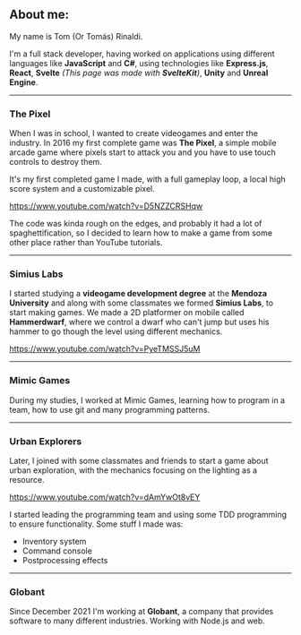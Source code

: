 ﻿## About me:

My name is Tom (Or Tomás) Rinaldi.

I'm a full stack developer, having worked on applications using different languages
like **JavaScript** and **C#**, using technologies like **Express.js**, **React**,
**Svelte** *(This page was made with **SvelteKit**)*, **Unity** and **Unreal Engine**.

---

### The Pixel

When I was in school, I wanted to create videogames and enter the industry. In 2016
my first complete game was **The Pixel**, a simple mobile arcade game where pixels
start to attack you and you have to use touch controls to destroy them.

It's my first completed game I made, with a full gameplay loop, a local high score
system and a customizable pixel.

https://www.youtube.com/watch?v=D5NZZCRSHqw

The code was kinda rough on the edges, and probably it had a lot of spaghettification,
so I decided to learn how to make a game from some other place rather than YouTube
tutorials.

---

### Simius Labs

I started studying a **videogame development degree** at the **Mendoza University**
and along with some classmates we formed **Simius Labs**, to start making games.
We made a 2D platformer on mobile called **Hammerdwarf**, where we control a dwarf
who can't jump but uses his hammer to go though the level using different mechanics.

https://www.youtube.com/watch?v=PyeTMSSJ5uM

---

### Mimic Games

During my studies, I worked at Mimic Games, learning how to program in a team, how to
use git and many programming patterns.

---

### Urban Explorers

Later, I joined with some classmates and friends to start a game about urban exploration,
with the mechanics focusing on the lighting as a resource.

https://www.youtube.com/watch?v=dAmYwOt8vEY

I started leading the programming team and using some TDD programming to ensure
functionality. Some stuff I made was:

* Inventory system
* Command console
* Postprocessing effects

---

### Globant

Since December 2021 I'm working at **Globant**, a company that provides software to many
different industries. Working with Node.js and web.
